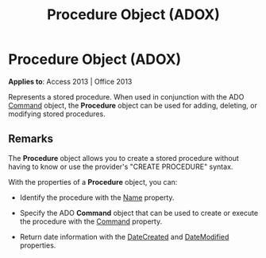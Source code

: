 ﻿---
title: Procedure Object (ADOX)
TOCTitle: Procedure Object (ADOX)
ms:assetid: d5fcf0fe-f59f-e114-dc11-515f11c2a2c1
ms:mtpsurl: https://msdn.microsoft.com/library/JJ250076(v=office.15)
ms:contentKeyID: 48547972
ms.date: 09/18/2015
mtps_version: v=office.15
---

# Procedure Object (ADOX)


**Applies to**: Access 2013 | Office 2013

Represents a stored procedure. When used in conjunction with the ADO [Command](command-object-ado.md) object, the **Procedure** object can be used for adding, deleting, or modifying stored procedures.

## Remarks

The **Procedure** object allows you to create a stored procedure without having to know or use the provider's "CREATE PROCEDURE" syntax.

With the properties of a **Procedure** object, you can:

  - Identify the procedure with the [Name](name-property-adox.md) property.

  - Specify the ADO **Command** object that can be used to create or execute the procedure with the [Command](command-property-adox.md) property.

  - Return date information with the [DateCreated](datecreated-property-adox.md) and [DateModified](datemodified-property-adox.md) properties.

